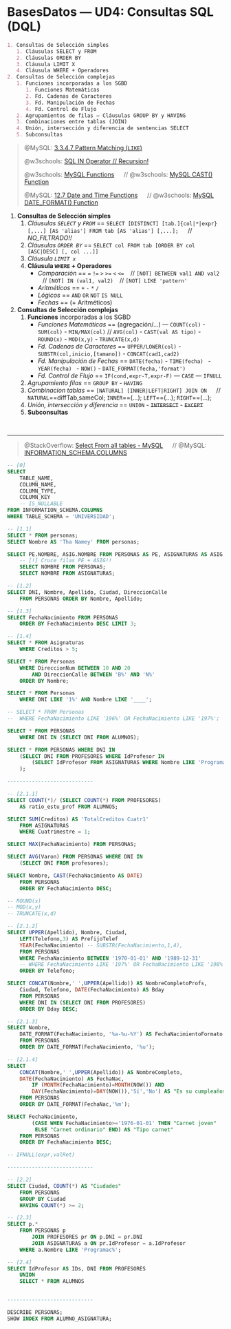 # BasesDatos — UD4: Consultas SQL (DQL)

```markdown
1. Consultas de Selección simples
   1. Cláusulas SELECT y FROM
   2. Cláusulas ORDER BY
   3. Cláusula LIMIT X
   4. Cláusula WHERE + Operadores
2. Consultas de Selección complejas
   1. Funciones incorporadas a los SGBD
      1. Funciones Matemáticas
      2. Fd. Cadenas de Caracteres
      3. Fd. Manipulación de Fechas
      4. Fd. Control de Flujo
   2. Agrupamientos de filas — Cláusulas GROUP BY y HAVING
   3. Combinaciones entre tablas (JOIN)
   4. Unión, intersección y diferencia de sentencias SELECT
   5. Subconsultas
```

> @MySQL: [3.3.4.7 Pattern Matching (`LIKE`)](https://dev.mysql.com/doc/refman/8.0/en/pattern-matching.html)
>
> @w3schools: [SQL IN Operator // Recursion!](https://www.w3schools.com/sql/sql_in.asp)
>
> @w3schools: [MySQL Functions](https://www.w3schools.com/mysql/mysql_ref_functions.asp) &emsp; //
> @w3schools: [MySQL CAST() Function](https://www.w3schools.com/sql/func_mysql_cast.asp)
>
> @MySQL: [12.7 Date and Time Functions](https://dev.mysql.com/doc/refman/8.0/en/date-and-time-functions.html) &emsp; // @w3schools: [MySQL DATE_FORMAT() Function](https://www.w3schools.com/sql/func_mysql_date_format.asp)


1. **Consultas de Selección simples**
   1. *Cláusulas `SELECT` y `FROM`* == `SELECT [DISTINCT] [tab.]{col|*|expr} [,...] [AS 'alias'] FROM tab [AS 'alias'] [,...];` &emsp; // *NO_FILTRADO!!*
   2. *Cláusulas `ORDER BY`* == `SELECT col FROM tab [ORDER BY col [ASC|DESC] [, col ...]]`
   3. *Cláusula `LIMIT x`*
   4. **Cláusula `WHERE` + Operadores**
       - *Comparación* == `=` `!=` `>` `>=` `<` `<=` &ensp; // `[NOT] BETWEEN val1 AND val2` &ensp; // `[NOT] IN (val1, val2)` &ensp; // `[NOT] LIKE 'pattern'`
       - *Aritméticos* == `+` `-` `*` `/`
       - *Lógicos* == `AND` `OR` `NOT` `IS NULL`
       - *Fechas* == (+ Aritméticos)
2. **Consultas de Selección complejas**
   1. **Funciones** incorporadas a los SGBD
       - *Funciones Matemáticas* == (agregación/...) — `COUNT(col)` - `SUM(col)` - `MIN/MAX(col)` // `AVG(col)` - `CAST(val AS tipo)` - `ROUND(x)` - `MOD(x,y)` - `TRUNCATE(x,d)`
       - *Fd. Cadenas de Caracteres* == `UPPER/LOWER(col)` - `SUBSTR(col,inicio,[tamano])` - `CONCAT(cad1,cad2)`
       - *Fd. Manipulación de Fechas* == `DATE(fecha)` - `TIME(fecha) ` - `YEAR(fecha) ` - `NOW()` - `DATE_FORMAT(fecha,'format')`
       - *Fd. Control de Flujo* == `IF(cond,expr-T,expr-F)` — `CASE` — `IFNULL`
   2. *Agrupamiento filas* == `GROUP BY` - `HAVING`
   3. *Combinacion tablas* == `[NATURAL] [INNER|LEFT|RIGHT] JOIN ON` &emsp; // `NATURAL`==diffTab,sameCol; `INNER`==(...); `LEFT`==(...); `RIGHT`==(...);
   4. *Unión, intersección y diferencia* == `UNION` - ~~`INTERSECT`~~ - ~~`EXCEPT`~~
   5. **Subconsultas**



<br>

---

> @StackOverflow: [Select From all tables - MySQL](https://stackoverflow.com/questions/14931001/select-from-all-tables-mysql) &emsp; //  @MySQL: [INFORMATION_SCHEMA.COLUMNS](https://dev.mysql.com/doc/mysql-infoschema-excerpt/5.7/en/information-schema-columns-table.html)

```sql
-- [0]
SELECT
	TABLE_NAME,
    COLUMN_NAME,
    COLUMN_TYPE,
    COLUMN_KEY
    -- IS_NULLABLE
FROM INFORMATION_SCHEMA.COLUMNS
WHERE TABLE_SCHEMA = 'UNIVERSIDAD';

-- [1.1]
SELECT * FROM personas;
SELECT Nombre AS 'Tha Namey' FROM personas;

SELECT PE.NOMBRE, ASIG.NOMBRE FROM PERSONAS AS PE, ASIGNATURAS AS ASIG;
    -- [!] Cruce filas PE + ASIG!!
	SELECT NOMBRE FROM PERSONAS;
	SELECT NOMBRE FROM ASIGNATURAS;

-- [1.2]
SELECT DNI, Nombre, Apellido, Ciudad, DireccionCalle
	FROM PERSONAS ORDER BY Nombre, Apellido;

-- [1.3]
SELECT FechaNacimiento FROM PERSONAS
    ORDER BY FechaNacimiento DESC LIMIT 3;

-- [1.4]
SELECT * FROM Asignaturas
	WHERE Creditos > 5;

SELECT * FROM Personas
	WHERE DireccionNum BETWEEN 10 AND 20
	    AND DireccionCalle BETWEEN 'B%' AND 'N%'
    ORDER BY Nombre;

SELECT * FROM Personas
	WHERE DNI LIKE '1%'	AND Nombre LIKE '____';

-- SELECT * FROM Personas
-- 	WHERE FechaNacimiento LIKE '196%' OR FechaNacimiento LIKE '197%';

SELECT * FROM PERSONAS
	WHERE DNI IN (SELECT DNI FROM ALUMNOS);

SELECT * FROM PERSONAS WHERE DNI IN
	(SELECT DNI FROM PROFESORES WHERE IdProfesor IN
		(SELECT IdProfesor FROM ASIGNATURAS WHERE Nombre LIKE 'Programac%')
    );

----------------------------

-- [2.1.1]
SELECT COUNT(*)/ (SELECT COUNT(*) FROM PROFESORES)
    AS ratio_estu_prof FROM ALUMNOS;

SELECT SUM(Creditos) AS 'TotalCreditos Cuatr1'
	FROM ASIGNATURAS
    WHERE Cuatrimestre = 1;

SELECT MAX(FechaNacimiento) FROM PERSONAS;

SELECT AVG(Varon) FROM PERSONAS	WHERE DNI IN
	(SELECT DNI FROM profesores);

SELECT Nombre, CAST(FechaNacimiento AS DATE)
    FROM PERSONAS
    ORDER BY FechaNacimiento DESC;

-- ROUND(x)
-- MOD(x,y)
-- TRUNCATE(x,d)

-- [2.1.2]
SELECT UPPER(Apellido), Nombre, Ciudad,
	LEFT(Telefono,3) AS PrefijoTelef
    YEAR(FechaNacimiento) -- SUBSTR(FechaNacimiento,1,4),
    FROM PERSONAS
    WHERE FechaNacimiento BETWEEN '1970-01-01' AND '1989-12-31'
    -- WHERE FechaNacimiento LIKE '197%' OR FechaNacimiento LIKE '198%'
    ORDER BY Telefono;

SELECT CONCAT(Nombre,' ',UPPER(Apellido)) AS NombreCompletoProfs,
    Ciudad, Telefono, DATE(FechaNacimiento) AS Bday
    FROM PERSONAS
    WHERE DNI IN (SELECT DNI FROM PROFESORES)
    ORDER BY Bday DESC;

-- [2.1.3]
SELECT Nombre, 
    DATE_FORMAT(FechaNacimiento, '%a-%u-%Y') AS FechaNacimientoFormato
	FROM PERSONAS
	ORDER BY DATE_FORMAT(FechaNacimiento, '%u');

-- [2.1.4]
SELECT
	CONCAT(Nombre,' ',UPPER(Apellido)) AS NombreCompleto,
	DATE(FechaNacimiento) AS FechaNac,
		IF (MONTH(FechaNacimiento)=MONTH(NOW()) AND 
		DAY(FechaNacimiento)=DAY(NOW()),'Sí','No') AS "Es su cumpleaños"
	FROM PERSONAS
    ORDER BY DATE_FORMAT(FechaNac,'%m');

SELECT FechaNacimiento,
        (CASE WHEN FechaNacimiento>='1976-01-01' THEN "Carnet joven" 
	     ELSE "Carnet ordinario" END) AS "Tipo carnet" 
	FROM PERSONAS
	ORDER BY FechaNacimiento DESC; 

-- IFNULL(expr,valRet)

----------------------------

-- [2.2]
SELECT Ciudad, COUNT(*) AS "Ciudades"
	FROM PERSONAS
    GROUP BY Ciudad
    HAVING COUNT(*) >= 2;

-- [2.3]
SELECT p.*
	FROM PERSONAS p
		JOIN PROFESORES pr ON p.DNI = pr.DNI
		JOIN ASIGNATURAS a ON pr.IdProfesor = a.IdProfesor
	WHERE a.Nombre LIKE 'Programac%';

-- [2.4]
SELECT IdProfesor AS IDs, DNI FROM PROFESORES
    UNION
    SELECT * FROM ALUMNOS


----------------------------

DESCRIBE PERSONAS;
SHOW INDEX FROM ALUMNO_ASIGNATURA;

```